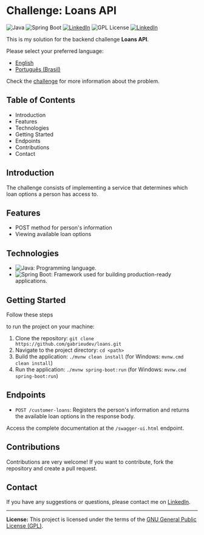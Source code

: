 # Challenge: Loans API

![Java](https://img.shields.io/badge/Java-8%2B-orange) ![Spring Boot](https://img.shields.io/badge/Spring%20Boot-3-green) [![LinkedIn](https://img.shields.io/badge/Connect%20on-LinkedIn-blue)](https://www.linkedin.com/in/joão-santos-1115a5304/)
![GPL License](https://img.shields.io/badge/License-GPL-blue) [![LinkedIn](https://img.shields.io/badge/Type-Challenge-purple)](https://github.com/backend-br/desafios/blob/master/points-of-interest/PROBLEM.md)

This is my solution for the backend challenge **Loans API**. 

Please select your preferred language:

- [English](README.md)
- [Português (Brasil)](README.pt-br.md)

Check the [challenge](https://github.com/backend-br/desafios/blob/master/loans/PROBLEM.md) for more information about the problem.

## Table of Contents

- Introduction
- Features
- Technologies
- Getting Started
- Endpoints
- Contributions
- Contact

## Introduction

The challenge consists of implementing a service that determines which loan options a person has access to.

## Features

- POST method for person's information
- Viewing available loan options

## Technologies

- ![Java](https://img.shields.io/badge/Java-8%2B-orange): Programming language.
- ![Spring Boot](https://img.shields.io/badge/Spring%20Boot-3-green): Framework used for building production-ready applications.

## Getting Started

Follow these steps

to run the project on your machine:

1. Clone the repository: `git clone https://github.com/gabrieudev/loans.git`
2. Navigate to the project directory: `cd <path>`
3. Build the application: `./mvnw clean install` (for Windows: `mvnw.cmd clean install`)
4. Run the application: `./mvnw spring-boot:run` (for Windows: `mvnw.cmd spring-boot:run`)

## Endpoints

- `POST /customer-loans`: Registers the person's information and returns the available loan options in the response body.

Access the complete documentation at the `/swagger-ui.html` endpoint.

## Contributions

Contributions are very welcome! If you want to contribute, fork the repository and create a pull request.

## Contact

If you have any suggestions or questions, please contact me on [LinkedIn](https://www.linkedin.com/in/gabrieudev/).

---

**License:** This project is licensed under the terms of the [GNU General Public License (GPL)](LICENSE).